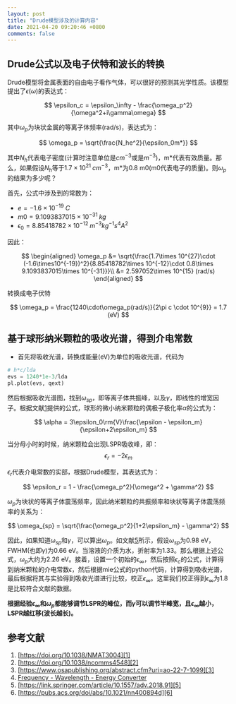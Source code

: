```yaml
---
layout: post
title: "Drude模型涉及的计算内容"
date: 2021-04-20 09:20:46 +0800
comments: false
---
```


## Drude公式以及电子伏特和波长的转换

Drude模型将金属表面的自由电子看作气体，可以很好的预测其光学性质。该模型提出了$\epsilon(\omega)$的表达式：

$$
\epsilon_c = \epsilon_\infty - \frac{\omega_p^2}{\omega^2+i\gamma\omega}
$$

其中$\omega_p$为块状金属的等离子体频率(rad/s)，表达式为：

$$
\omega_p = \sqrt{\frac{N_he^2}{\epsilon_0m*}}
$$

其中$N_h$代表电子密度(计算时注意单位是$cm^{-3}$或是$m^{-3}$)，m\*代表有效质量。那么，如果假设$N_h$等于$1.7\times 10^{21}\;cm^{-3}$，m\*为0.8 m0(m0代表电子的质量)。则$\omega_p$的结果为多少呢？

首先，公式中涉及到的常数为：

* $e=-1.6\times10^{-19}\;C$
* $m0=9.1093837015\times 10^{-31}\;kg$
* $\epsilon_0=8.85418782\times 10^{-12}\; m^{-3}kg^{-1}s^4A^2$

因此：

$$
\begin{aligned}
\omega_p &= \sqrt{\frac{1.7\times 10^{27}\cdot (-1.6\times10^{-19})^2}{8.85418782\times 10^{-12}\cdot 0.8\times 9.1093837015\times 10^{-31}}}\\
&= 2.597052\times 10^{15} (rad/s)
\end{aligned}
$$

转换成电子伏特

$$
\omega_p = \frac{1240\cdot\omega_p(rad/s)}{2\pi c \cdot 10^{9}} = 1.7 (eV)
$$


## 基于球形纳米颗粒的吸收光谱，得到介电常数

* 首先将吸收光谱，转换成能量(eV)为单位的吸收光谱，代码为

```python
# h*c/lda
evs = 1240*1e-3/lda
pl.plot(evs, qext)
```

然后根据吸收光谱图，找到$\omega_{sp}$，即等离子体共振峰，以及$\gamma$，即线性的增宽因子。根据文献[1]提供的公式，球形的微小纳米颗粒的偶极子极化率$\alpha$的公式为：

$$
\alpha = 3\epsilon_0\rm{V}\frac{\epsilon - \epsilon_m}{\epsilon+2\epsilon_m}
$$

当分母小时的时候，纳米颗粒会出现LSPR吸收峰，即：
$$
\epsilon_r = -2\epsilon_m
$$

$\epsilon_r$代表介电常数的实部，根据Drude模型，其表达式为：

$$
\epsilon_r = 1 - \frac{\omega_p^2}{\omega^2 + \gamma^2}
$$

$\omega_p$为块状的等离子体震荡频率，因此纳米颗粒的共振频率和块状等离子体震荡频率的关系为：

$$
\omega_{sp} = \sqrt{\frac{\omega_p^2}{1+2\epsilon_m} - \gamma^2}
$$

因此，如果知道$\omega_{sp}$和$\gamma$，可以算出$\omega_p$。如文献[5]所示，假设$\omega_{sp}$为0.98 eV，FWHM(也即$\gamma$)为0.66 eV。当溶液的介质为水，折射率为1.33。那么根据上述公式，$\omega_p$大约为2.26 eV。接着，设置一个初始的$\epsilon_\infty$，然后按照$\epsilon_c$的公式，计算得到纳米颗粒的介电常数$\epsilon$，然后根据mie公式的python代码，计算得到吸收光谱，最后根据将其与实验得到吸收光谱进行比较，校正$\epsilon_\infty$。这里我们校正得到$\epsilon_\infty$为1.8是比较符合文献的数据。

**根据经验$\epsilon_\infty$和$\omega_p$都能够调节LSPR的峰位，而$\gamma$可以调节半峰宽，且$\epsilon_\infty$越小，LSPR越红移(波长越长)。**

## 参考文献
1. [https://doi.org/10.1038/NMAT3004][1]
2. [https://doi.org/10.1038/ncomms4548][2]
3. [https://www.osapublishing.org/abstract.cfm?uri=ao-22-7-1099][3]
4. [Frequency - Wavelength - Energy Converter][4]
5. [https://link.springer.com/article/10.1557/adv.2018.91][5]
6. [https://pubs.acs.org/doi/abs/10.1021/nn400894d][6]

[1]: https://doi.org/10.1038/NMAT3004
[2]: https://doi.org/10.1038/ncomms4548
[3]: https://www.osapublishing.org/abstract.cfm?uri=ao-22-7-1099
[4]: https://www2.chemistry.msu.edu/faculty/reusch/virttxtjml/cnvcalc.htm
[5]: https://link.springer.com/article/10.1557/adv.2018.91
[6]: https://pubs.acs.org/doi/abs/10.1021/nn400894d